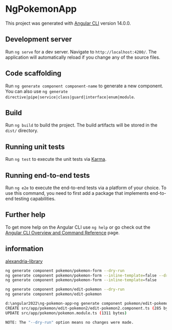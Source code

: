# NgPokemonApp

This project was generated with [Angular CLI](https://github.com/angular/angular-cli) version 14.0.0.

## Development server

Run `ng serve` for a dev server. Navigate to `http://localhost:4200/`. The application will automatically reload if you change any of the source files.

## Code scaffolding

Run `ng generate component component-name` to generate a new component. You can also use `ng generate directive|pipe|service|class|guard|interface|enum|module`.

## Build

Run `ng build` to build the project. The build artifacts will be stored in the `dist/` directory.

## Running unit tests

Run `ng test` to execute the unit tests via [Karma](https://karma-runner.github.io).

## Running end-to-end tests

Run `ng e2e` to execute the end-to-end tests via a platform of your choice. To use this command, you need to first add a package that implements end-to-end testing capabilities.

## Further help

To get more help on the Angular CLI use `ng help` or go check out the [Angular CLI Overview and Command Reference](https://angular.io/cli) page.

## information

[alexandria-library](https://www.alexandria-library.co/ressources-angular/)

```bash
ng generate component pokemon/pokemon-form --dry-run
ng generate component pokemon/pokemon-form --inline-template=false --dry-run
ng generate component pokemon/pokemon-form --inline-template=false
```

```bash
ng generate component pokemon/edit-pokemon --dry-run
ng generate component pokemon/edit-pokemon

d:\angular2022\ng-pokemon-app>ng generate component pokemon/edit-pokemon2 --dry-run
CREATE src/app/pokemon/edit-pokemon2/edit-pokemon2.component.ts (285 bytes)
UPDATE src/app/pokemon/pokemon.module.ts (1311 bytes)

NOTE: The "--dry-run" option means no changes were made.
```
